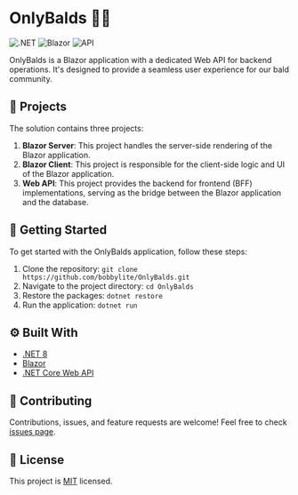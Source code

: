 # OnlyBalds :bald_man:

![.NET](https://img.shields.io/badge/.NET-5C2D91?style=for-the-badge&logo=.net&logoColor=white)
![Blazor](https://img.shields.io/badge/Blazor-512BD4?style=for-the-badge&logo=blazor&logoColor=white)
![API](https://img.shields.io/badge/API-3C873A?style=for-the-badge&logo=api&logoColor=white)

OnlyBalds is a Blazor application with a dedicated Web API for backend operations. It's designed to provide a seamless user experience for our bald community.

## :file_folder: Projects

The solution contains three projects:

1. **Blazor Server**: This project handles the server-side rendering of the Blazor application.
2. **Blazor Client**: This project is responsible for the client-side logic and UI of the Blazor application.
3. **Web API**: This project provides the backend for frontend (BFF) implementations, serving as the bridge between the Blazor application and the database.

## :rocket: Getting Started

To get started with the OnlyBalds application, follow these steps:

1. Clone the repository: `git clone https://github.com/bobbylite/OnlyBalds.git`
2. Navigate to the project directory: `cd OnlyBalds`
3. Restore the packages: `dotnet restore`
4. Run the application: `dotnet run`

## :gear: Built With

- [.NET 8](https://dotnet.microsoft.com/en-us/)
- [Blazor](https://dotnet.microsoft.com/apps/aspnet/web-apps/blazor)
- [.NET Core Web API](https://dotnet.microsoft.com/en-us/apps/aspnet/apis)

## :handshake: Contributing

Contributions, issues, and feature requests are welcome! Feel free to check [issues page](https://github.com/bobbylite/OnlyBalds/issues).

## :memo: License

This project is [MIT](https://choosealicense.com/licenses/mit/) licensed.
